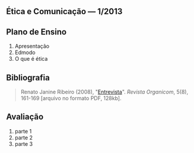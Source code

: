 ## &Eacute;tica e Comunica&ccedil;&atilde;o &mdash;  1/2013

## Plano de Ensino
1. Apresenta&ccedil;&atilde;o
1. Edmodo
1. O que &eacute; &eacute;tica

## Bibliografia

> Renato Janine Ribeiro (2008), "[Entrevista](http://revistaorganicom.org.br/sistema/index.php/organicom/article/view/151)". *Revista Organicom*, 5(8), 161-169 [arquivo no formato PDF, 128kb].

## Avalia&ccedil;&atilde;o
1. parte 1
2. parte 2
3. parte 3
